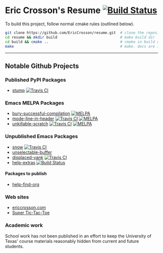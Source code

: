 Eric Crosson's Resume [![Build Status](https://travis-ci.org/EricCrosson/resume.svg?branch=master)](https://travis-ci.org/EricCrosson/resume)
=====================


To build this project, follow normal cmake rules (outlined below).

```sh
git clone https://github.com/EricCrosson/resume.git  # clone the repository
cd resume && mkdir build                             # make build dir
cd build && cmake ..                                 # cmake in build dir
make                                                 # make. docs are in doc-bin 
```

---

## Notable Github Projects

### Published PyPI Packages
- [stump](https://github.com/EricCrosson/stump) [![Travis CI](https://travis-ci.org/EricCrosson/stump.svg?branch=master)](https://travis-ci.org/EricCrosson/stump)

### Emacs MELPA Packages
- [bury-successful-compilation](https://github.com/EricCrosson/bury-successful-compilation) [![MELPA](http://melpa.org/packages/bury-successful-compilation-badge.svg)](http://melpa.org/#/bury-successful-compilation)
- [mode-line-in-header](https://github.com/EricCrosson/mode-line-in-header) [![Travis CI](https://travis-ci.org/EricCrosson/mode-line-in-header.svg)](https://travis-ci.org/EricCrosson/mode-line-in-header) [![MELPA](http://melpa.org/packages/mode-line-in-header-badge.svg)](http://melpa.org/#/mode-line-in-header)
- [unkillable-scratch](https://github.com/EricCrosson/unkillable-scratch) [![Travis CI](https://travis-ci.org/EricCrosson/unkillable-scratch.svg?branch=master)](https://travis-ci.org/EricCrosson/unkillable-scratch) [![MELPA](http://melpa.org/packages/unkillable-scratch-badge.svg)](http://melpa.org/#/unkillable-scratch)

### Unpublished Emacs Packages
- [snow](https://github.com/EricCrosson/snow) [![Travis CI](https://travis-ci.org/EricCrosson/snow.svg)](https://travis-ci.org/EricCrosson/snow)
- [unselectable-buffer](https://github.com/EricCrosson/unselectable-buffer)
- [displaced-yank](https://github.com/EricCrosson/displaced-yank) [![Travis CI](https://travis-ci.org/EricCrosson/displaced-yank.svg)](https://travis-ci.org/EricCrosson/displaced-yank)
- [help-extras](https://github.com/EricCrosson/help-extras) [![Build Status](https://travis-ci.org/EricCrosson/help-extras.svg)](https://travis-ci.org/EricCrosson/help-extras)

#### Packages to publish
- [help-find-org](https://github.com/EricCrosson/help-find-org)

### Web sites
- [ericcrosson.com](https://github.com/EricCrosson/ericcrosson.github.io)
- [Super Tic-Tac-Toe](http://sttt.r2labs.us/)

### Academic work
School work has not been published in an effort to keep the University
of Texas' course materials reasonably hidden from current and future
students.
